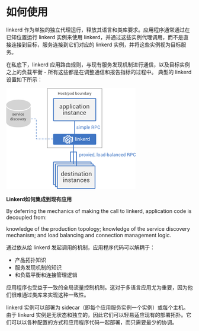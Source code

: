 # 如何使用

linkerd 作为单独的独立代理运行，释放其语言和类库要求。应用程序通常通过在已知位置运行 linkerd 实例来使用 linkerd，并通过这些实例代理调用，而不是直接连接到目标，服务连接到它们对应的 linkerd 实例，并将这些实例视为目标服务。

在私底下，linkerd 应用路由规则，与现有服务发现机制进行通信，以及目标实例之上的负载平衡 - 所有这些都是在调整通信和报告指标的过程中。 典型的 linkerd 设置如下所示：

![](images/diagram-individual-instance.png)

**Linkerd如何集成到现有应用**

By deferring the mechanics of making the call to linkerd, application code is decoupled from:

knowledge of the production topology;
knowledge of the service discovery mechanism; and
load balancing and connection management logic.

通过依从给 linkerd 发起调用的机制，应用程序代码可以解耦于：

- 产品拓扑知识
- 服务发现机制的知识
- 和负载平衡和连接管理逻辑

应用程序也受益于一致的全局流量控制机制。这对于多语言应用尤为重要，因为他们很难通过类库来实现这种一致性。

linkerd 实例可以部署为 sidecar（即每个应用服务实例一个实例）或每个主机。由于 linkerd 实例是无状态和独立的，因此它们可以轻易适应现有的部署拓扑。它们可以以各种配置的方式和应用程序代码一起部署，而只需要最少的协调。
